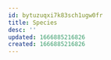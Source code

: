 ```yaml
---
id: bytuzuqxi7k83sch1ugw0fr
title: Species
desc: ''
updated: 1666885216826
created: 1666885216826
---
```

